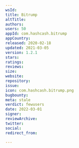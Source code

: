 ```yaml
---
wsId: 
title: Bitrump
altTitle: 
authors: 
users: 50
appId: com.hashcash.bitrump
appCountry: 
released: 2020-02-18
updated: 2021-03-05
version: 1.2.1
stars: 
ratings: 
reviews: 
size: 
website: 
repository: 
issue: 
icon: com.hashcash.bitrump.png
bugbounty: 
meta: stale
verdict: fewusers
date: 2022-03-01
signer: 
reviewArchive: 
twitter: 
social: 
redirect_from: 

---
```


